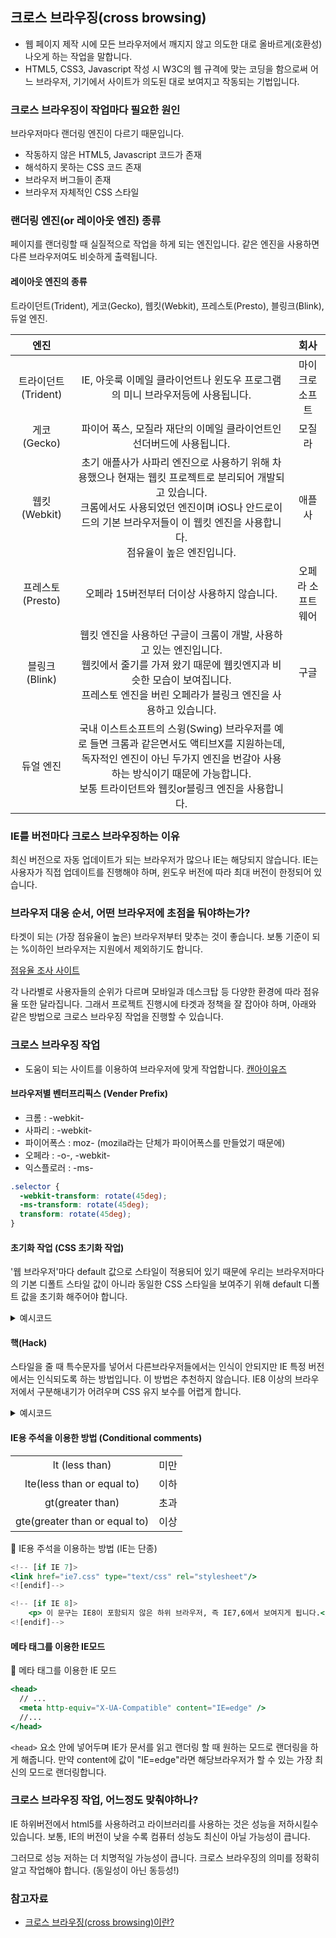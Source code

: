 ## 크로스 브라우징(cross browsing)

- 웹 페이지 제작 시에 모든 브라우저에서 깨지지 않고 의도한 대로 올바르게(호환성) 나오게 하는 작업을 말합니다.
- HTML5, CSS3, Javascript 작성 시 W3C의 웹 규격에 맞는 코딩을 함으로써 어느 브라우저, 기기에서 사이트가 의도된 대로 보여지고 작동되는 기법입니다.

### 크로스 브라우징이 작업마다 필요한 원인

브라우저마다 랜더링 엔진이 다르기 때문입니다.

- 작동하지 않은 HTML5, Javascript 코드가 존재
- 해석하지 못하는 CSS 코드 존재
- 브라우저 버그들이 존재
- 브라우저 자체적인 CSS 스타일

### 랜더링 엔진(or 레이아웃 엔진) 종류

페이지를 랜더링할 때 실질적으로 작업을 하게 되는 엔진입니다.
같은 엔진을 사용하면 다른 브라우저여도 비슷하게 출력됩니다.

#### 레이아웃 엔진의 종류

트라이던트(Trident), 게코(Gecko), 웹킷(Webkit), 프레스토(Presto), 블링크(Blink), 듀얼 엔진.

|        엔진         |                                                                                                                                                                                                                                              |       회사        |
| :-----------------: | :------------------------------------------------------------------------------------------------------------------------------------------------------------------------------------------------------------------------------------------: | :---------------: |
| 트라이던트(Trident) |                                                                                IE, 아웃룩 이메일 클라이언트나 윈도우 프로그램의 미니 브라우저등에 사용됩니다.                                                                                |  마이크로 소프트  |
|     게코(Gecko)     |                                                                                    파이어 폭스, 모질라 재단의 이메일 클라이언트인 선더버드에 사용됩니다.                                                                                     |      모질라       |
|    웹킷(Webkit)     | 초기 애플사가 사파리 엔진으로 사용하기 위해 차용했으나 현재는 웹킷 프로젝트로 분리되어 개발되고 있습니다.<br/> 크롬에서도 사용되었던 엔진이며 iOS나 안드로이드의 기본 브라우저들이 이 웹킷 엔진을 사용합니다.<br/> 점유율이 높은 엔진입니다. |      애플사       |
|  프레스토(Presto)   |                                                                                                 오페라 15버전부터 더이상 사용하지 않습니다.                                                                                                  | 오페라 소프트웨어 |
|    블링크(Blink)    |              웹킷 엔진을 사용하던 구글이 크롬이 개발, 사용하고 있는 엔진입니다.<br/> 웹킷에서 줄기를 가져 왔기 때문에 웹킷엔지과 비슷한 모습이 보여집니다.<br/> 프레스토 엔진을 버린 오페라가 블링크 엔진을 사용하고 있습니다.               |       구글        |
|      듀얼 엔진      |      국내 이스트소프트의 스윙(Swing) 브라우저를 예로 들면 크롬과 같은면서도 액티브X를 지원하는데, 독자적인 엔진이 아닌 두가지 엔진을 번갈아 사용하는 방식이기 때문에 가능합니다.<br/> 보통 트라이던트와 웹킷or블링크 엔진을 사용합니다.      |                   |

### IE를 버전마다 크로스 브라우징하는 이유

최신 버전으로 자동 업데이트가 되는 브라우저가 많으나 IE는 해당되지 않습니다.
IE는 사용자가 직접 업데이트를 진행해야 하며, 윈도우 버전에 따라 최대 버전이 한정되어 있습니다.

### 브라우저 대응 순서, 어떤 브라우저에 초점을 둬야하는가?

타겟이 되는 (가장 점유율이 높은) 브라우저부터 맞추는 것이 좋습니다.
보통 기준이 되는 %이하인 브라우저는 지원에서 제외하기도 합니다.

[점유율 조사 사이트](http://gs.statcounter.com/)

각 나라별로 사용자들의 순위가 다르며 모바일과 데스크탑 등 다양한 환경에 따라 점유율 또한 달라집니다.
그래서 프로젝트 진행시에 타겟과 정책을 잘 잡아야 하며,
아래와 같은 방법으로 크로스 브라우징 작업을 진행할 수 있습니다.

### 크로스 브라우징 작업

- 도움이 되는 사이트를 이용하여 브라우저에 맞게 작업합니다.
  [캔아이유즈](https://caniuse.com)

#### 브라우저별 벤터프리픽스 (Vender Prefix)

- 크롬 : -webkit-
- 사파리 : -webkit-
- 파이어폭스 : moz- (mozila라는 단체가 파이어폭스를 만들었기 때문에)
- 오페라 : -o-, -webkit-
- 익스플로러 : -ms-

```css
.selector {
  -webkit-transform: rotate(45deg);
  -ms-transform: rotate(45deg);
  transform: rotate(45deg);
}
```

#### 초기화 작업 (CSS 초기화 작업)

'웹 브라우저'마다 default 값으로 스타일이 적용되어 있기 때문에 우리는 브라우저마다의 기본 디폴트 스타일 값이 아니라 동일한 CSS 스타일을 보여주기 위해 default 디폴트 값을 초기화 해주어야 합니다.

<details>

<summary>예시코드</summary>

```css
* {
  margin: 0;
  padding: 0;
  box-sizing: border-box;
}

html,
body,
div,
span,
applet,
object,
iframe,
h1,
h2,
h3,
h4,
h5,
h6,
p,
blockquote,
pre,
a,
abbr,
acronym,
address,
big,
cite,
code,
del,
dfn,
em,
img,
ins,
kbd,
q,
s,
samp,
small,
strike,
strong,
sub,
sup,
tt,
var,
b,
u,
i,
center,
dl,
dt,
dd,
ol,
ul,
li,
fieldset,
form,
label,
legend,
table,
caption,
tbody,
tfoot,
thead,
tr,
th,
td,
article,
aside,
canvas,
details,
embed,
figure,
figcaption,
footer,
header,
hgroup,
menu,
nav,
output,
ruby,
section,
summary,
time,
mark,
audio,
video {
  margin: 0;
  padding: 0;
  border: 0;
  font-size: 100%;
  font: inherit;
  vertical-align: baseline;
}

/* HTML5 display-role reset for older browsers */
article,
aside,
details,
figcaption,
figure,
footer,
header,
hgroup,
menu,
nav,
section {
  display: block;
}

html {
  font-size: 10px;
}

body {
  line-height: 1;
  font-family: "Noto Sans KR", sans-serif;
  font-size: 1.4rem;
}
body,
input,
button,
select,
textarea,
th,
td {
  color: #222;
}

a {
  text-decoration: none;
  color: inherit;
}
ol,
ul {
  list-style: none;
}
blockquote,
q {
  quotes: none;
}

blockquote:before,
blockquote:after,
q:before,
q:after {
  content: "";
  content: none;
}

table {
  border-collapse: collapse;
  border-spacing: 0;
}
```

</details>

#### 핵(Hack)

스타일을 줄 때 특수문자를 넣어서 다른브라우저들에서는 인식이 안되지만 IE 특정 버전에서는 인식되도록 하는 방법입니다. 이 방법은 추천하지 않습니다. IE8 이상의 브라우저에서 구분해내기가 어려우며 CSS 유지 보수를 어렵게 합니다.

<details>

<summary>예시코드</summary>

- 크롬 핵

```css
@media screen and (-webkit-min-device-pixel-ratio:0){
	여기에 css 작업
}

파이어폭스 핵
@-moz-document url-prefix() {
	여기다 쓸 css 넣기
}
```

- 선택자핵

```css
/* IE 6 이상 */
* html #uno {
}

/* IE 7 이상 */
*:first-child + html #dos {
}

/* IE 7 과 현대 브라우저 */
html > body #tres {
}

/* 현대 부라우저 (IE 7 빼고) */
html>/**/body #cuatro {
}

/* 오페라 9.27 이상 */
html:first-child #cinco {
}

/*사파리,크롬,오페라 다수브라우저핵*/

html[xmlns*=""] body:last-child #seis {
}

/*사파리 3+, 크롬 1+, 오페라 9+, 불여우 3.5+ */
html[xmlns*=""] body:last-child #seis {
}

/*사파리 3+, 크롬 1+, 오페라 9+, 불여우 3.5+ */
body:nth-of-type(1) #siete {
}

/* 사파리 3+, 크롬 1+, 오페라 9+, 불여우 3.5+ */
body:first-of-type #ocho {
}

/* 사파리 3, 크롬 1+ */
@media screen and (-webkit-min-device-pixel-ratio: 0) {
}
```

</details>

#### IE용 주석을 이용한 방법 (Conditional comments)

|                               |      |
| :---------------------------: | :--: |
|        lt (less than)         | 미만 |
|  lte(less than or equal to)   | 이하 |
|       gt(greater than)        | 초과 |
| gte(greater than or equal to) | 이상 |

📌 IE용 주석을 이용하는 방법 (IE는 단종)

```jsx
<!-- [if IE 7]>
<link href="ie7.css" type="text/css" rel="stylesheet"/>
<![endif]-->

<!-- [if IE 8]>
	<p> 이 문구는 IE8이 포함되지 않은 하위 브라우저, 즉 IE7,6에서 보여지게 됩니다.</p>
<![endif]-->
```

#### 메타 태그를 이용한 IE모드

📌 메타 태그를 이용한 IE 모드

```jsx
<head>
  // ...
  <meta http-equiv="X-UA-Compatible" content="IE=edge" />
  //...
</head>
```

`<head>` 요소 안에 넣어두며 IE가 문서를 읽고 랜더링 할 때 원하는 모드로 랜더링을 하게 해줍니다.
만약 content에 값이 "IE=edge"라면 해당브라우저가 할 수 있는 가장 최신의 모드로 랜더링합니다.

### 크로스 브라우징 작업, 어느정도 맞춰야하나?

IE 하위버전에서 html5를 사용하려고 라이브러리를 사용하는 것은 성능을 저하시킬수 있습니다.
보통, IE의 버전이 낮을 수록 컴퓨터 성능도 최신이 아닐 가능성이 큽니다.

그러므로 성능 저하는 더 치명적일 가능성이 큽니다.
크로스 브라우징의 의미를 정확히 알고 작업해야 합니다. (동일성이 아닌 동등성!)

### 참고자료

- [크로스 브라우징(cross browsing)이란?](https://tlsdnjs12.tistory.com/57)
